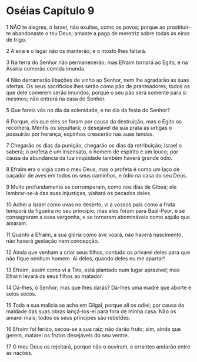 # Oséias Capítulo 9

1	NÃO te alegres, ó Israel, não exultes, como os povos; porque ao prostituir-te abandonaste o teu Deus; amaste a paga de meretriz sobre todas as eiras de trigo.

2	A eira e o lagar não os manterão; e o mosto lhes faltará.

3	Na terra do Senhor não permanecerão; mas Efraim tornará ao Egito, e na Assíria comerão comida imunda.

4	Não derramarão libações de vinho ao Senhor, nem lhe agradarão as suas ofertas. Os seus sacrifícios lhes serão como pão de pranteadores; todos os que dele comerem serão imundos, porque o seu pão será somente para si mesmos; não entrará na casa do Senhor.

5	Que fareis vós no dia da solenidade, e no dia da festa do Senhor?

6	Porque, eis que eles se foram por causa da destruição, mas o Egito os recolherá, Mênfis os sepultará; o desejável da sua prata as urtigas o possuirão por herança, espinhos crescerão nas suas tendas.

7	Chegarão os dias da punição, chegarão os dias da retribuição; Israel o saberá; o profeta é um insensato, o homem de espírito é um louco; por causa da abundância da tua iniqüidade também haverá grande ódio.

8	Efraim era o vigia com o meu Deus, mas o profeta é como um laço de caçador de aves em todos os seus caminhos, e ódio na casa do seu Deus.

9	Muito profundamente se corromperam, como nos dias de Gibeá; ele lembrar-se-á das suas injustiças, visitará os pecados deles.

10	Achei a Israel como uvas no deserto, vi a vossos pais como a fruta temporã da figueira no seu princípio; mas eles foram para Baal-Peor, e se consagraram a essa vergonha, e se tornaram abomináveis como aquilo que amaram.

11	Quanto a Efraim, a sua glória como ave voará, não haverá nascimento, não haverá gestação nem concepção.

12	Ainda que venham a criar seus filhos, contudo os privarei deles para que não fique nenhum homem. Ai deles, quando deles eu me apartar!

13	Efraim, assim como vi a Tiro, está plantado num lugar aprazível; mas Efraim levará os seus filhos ao matador.

14	Dá-lhes, ó Senhor; mas que lhes darás? Dá-lhes uma madre que aborte e seios secos.

15	Toda a sua malícia se acha em Gilgal, porque ali os odiei; por causa da maldade das suas obras lançá-los-ei para fora de minha casa. Não os amarei mais; todos os seus príncipes são rebeldes.

16	Efraim foi ferido, secou-se a sua raiz; não darão fruto; sim, ainda que gerem, matarei os frutos desejáveis do seu ventre.

17	O meu Deus os rejeitará, porque não o ouviram, e errantes andarão entre as nações.

